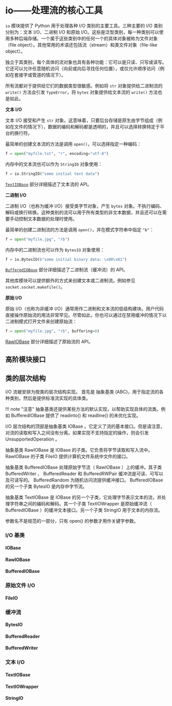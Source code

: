# io——处理流的核心工具

`io` 模块提供了 Python 用于处理各种 I/O 类别的主要工具。三种主要的 I/O 类别分别为：文本 I/O、二进制 I/O 和原始 I/O。这些是泛型类别，每一种类别可以使用多种后端存储。一个属于这些类别中的任何一个的具体对象被称为文件对象（file object）。其他常用的术语还包括流（stream）和类文件对象（file-like object）。

独立于其类别，每个具体的流对象也具有各种功能：它可以是只读、只写或读写。它还可以允许任意随机访问（向前或向后寻找任何位置），或仅允许顺序访问（例如在套接字或管道的情况下）。

所有流都对于提供给它们的数据类型很敏感。例如将 `str` 对象提供给二进制流的 `write()` 方法会引发 `TypeError`，将 `bytes` 对象提供给文本流的 `write()` 方法也是如此。

**文本 I/O**

文本 I/O 接受和产生 `str` 对象。这意味着，只要后台存储是原生由字节组成（例如在文件的情况下），数据的编码和解码都是透明的，并且可以选择转换特定于平台的换行符。

最简单的创建文本流的方法是调用 `open()`，可以选择指定一种编码：

```python
f = open("myfile.txt", "r", encoding="utf-8")
```

内存中的文本流也可以作为 `StringIO` 对象使用：

```python
f = io.StringIO("some initial text data")
```

[`TextIOBase`](#textiobase) 部分详细描述了文本流的 API。

**二进制 I/O**

二进制 I/O（也称为缓冲 I/O）接受类字节对象，产生 `bytes` 对象。不执行编码、解码或换行转换。这种类别的流可以用于所有类型的非文本数据，并且还可以在需要手动控制文本数据的处理时使用。

最简单的创建二进制流的方法是调用 `open()`，并在模式字符串中指定 `"b"`：

```python
f = open("myfile.jpg", "rb")
```

内存中的二进制流也可以作为 `BytesIO` 对象使用：

```python
f = io.BytesIO(b"some initial binary data: \x00\x01")
```

[`BufferedIOBase`](#bufferediobase) 部分详细描述了二进制流（缓冲流）的 API。

其他库模块可以提供额外的方式来创建文本或二进制流。例如参见 `socket.socket.makefile()`。

**原始 I/O**

原始 I/O（也称为非缓冲 I/O）通常用作二进制和文本流的低级构建块。用户代码直接操作原始流的用法非常罕见。尽管如此，你也可以通过在禁用缓冲的情况下以二进制模式打开文件来创建原始流：

```python
f = open("myfile.jpg", "rb", buffering=0)
```

[RawIOBase](#rawiobase) 部分详细描述了原始流的 API。

## 高阶模块接口

## 类的层次结构

I/O 流被安排为按类的层次结构实现。 首先是 抽象基类 (ABC)，用于指定流的各种类别，然后是提供标准流实现的具体类。

!!! note "注意"
    抽象基类还提供某些方法的默认实现，以帮助实现具体的流类。例如 BufferedIOBase 提供了 readinto() 和 readline() 的未优化实现。

I/O 层次结构的顶部是抽象基类 IOBase 。它定义了流的基本接口。但是请注意，对流的读取和写入之间没有分离。如果实现不支持指定的操作，则会引发 UnsupportedOperation 。

抽象基类 RawIOBase 是 IOBase 的子类。它负责将字节读取和写入流中。 RawIOBase 的子类 FileIO 提供计算机文件系统中文件的接口。

抽象基类 BufferedIOBase 处理原始字节流（ RawIOBase ）上的缓冲。其子类 BufferedWriter 、 BufferedReader 和 BufferedRWPair 缓冲流是可读、可写以及可读写的。 BufferedRandom 为随机访问流提供缓冲接口。 BufferedIOBase 的另一个子类 BytesIO 是内存中字节流。

抽象基类 TextIOBase 是 IOBase 的另一个子类，它处理字节表示文本的流，并处理字符串之间的编码和解码。其一个子类 TextIOWrapper 是原始缓冲流（ BufferedIOBase ）的缓冲文本接口。另一个子类 StringIO 用于文本的内存流。

参数名不是规范的一部分，只有 open() 的参数才用作关键字参数。

### I/O 基类

#### IOBase

#### RawIOBase

#### BufferedIOBase

### 原始文件 I/O

#### FileIO

### 缓冲流

#### BytesIO

#### BufferedReader

#### BufferedWriter

### 文本 I/O

#### TextIOBase

#### TextIOWrapper

#### StringIO
